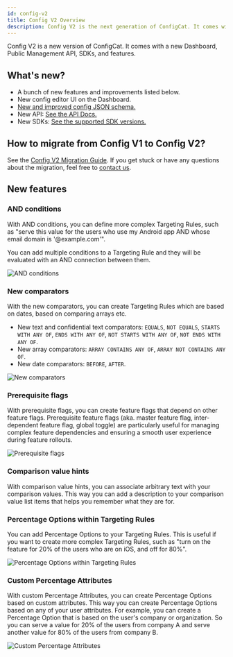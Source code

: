 ```yaml
---
id: config-v2
title: Config V2 Overview
description: Config V2 is the next generation of ConfigCat. It comes with a new Dashboard, Public Management API, SDKs and features.
---
```


Config V2 is a new version of ConfigCat. It comes with a new Dashboard, Public Management API, SDKs, and features.

## What's new?

- A bunch of new features and improvements listed below.
- New config editor UI on the Dashboard.
- [New and improved config JSON schema.](https://github.com/configcat/config-json)
- New API: [See the API Docs.](https://api.configcat.com/docs/)
- New SDKs: [See the supported SDK versions.](/advanced/config-v2-sdk-compatibility)

## How to migrate from Config V1 to Config V2?

See the [Config V2 Migration Guide](/advanced/config-v2-migration-guide). If you get stuck or have any questions about the migration, feel free to [contact us](https://configcat.com/support/).

## New features

### AND conditions

With AND conditions, you can define more complex Targeting Rules, such as "serve this value for the users who use my Android app AND whose email domain is '@example.com'".

You can add multiple conditions to a Targeting Rule and they will be evaluated with an AND connection between them.

![AND conditions](/assets/config-v2/and-conditions.jpg)

### New comparators

With the new comparators, you can create Targeting Rules which are based on dates, based on comparing arrays etc.

- New text and confidential text comparators: `EQUALS`, `NOT EQUALS`, `STARTS WITH ANY OF`, `ENDS WITH ANY OF`, `NOT STARTS WITH ANY OF`, `NOT ENDS WITH ANY OF`.
- New array comparators: `ARRAY CONTAINS ANY OF`, `ARRAY NOT CONTAINS ANY OF`.
- New date comparators: `BEFORE`, `AFTER`.

![New comparators](/assets/config-v2/new-comparators.jpg)

### Prerequisite flags

With prerequisite flags, you can create feature flags that depend on other feature flags. Prerequisite feature flags (aka. master feature flag, inter-dependent feature flag, global toggle) are particularly useful for managing complex feature dependencies and ensuring a smooth user experience during feature rollouts.

![Prerequisite flags](/assets/config-v2/prerequisite-flags.jpg)

### Comparison value hints

With comparison value hints, you can associate arbitrary text with your comparison values. This way you can add a description to your comparison value list items that helps you remember what they are for.

### Percentage Options within Targeting Rules

You can add Percentage Options to your Targeting Rules. This is useful if you want to create more complex Targeting Rules, such as "turn on the feature for 20% of the users who are on iOS, and off for 80%".

![Percentage Options within Targeting Rules](/assets/config-v2/percentage-options-within-targeting-rules.jpg)

### Custom Percentage Attributes

With custom Percentage Attributes, you can create Percentage Options based on custom attributes. This way you can create Percentage Options based on any of your user attributes. For example, you can create a Percentage Option that is based on the user's company or organization. So you can serve a value for 20% of the users from company A and serve another value for 80% of the users from company B.

![Custom Percentage Attributes](/assets/config-v2/custom-percentage-attributes.jpg)